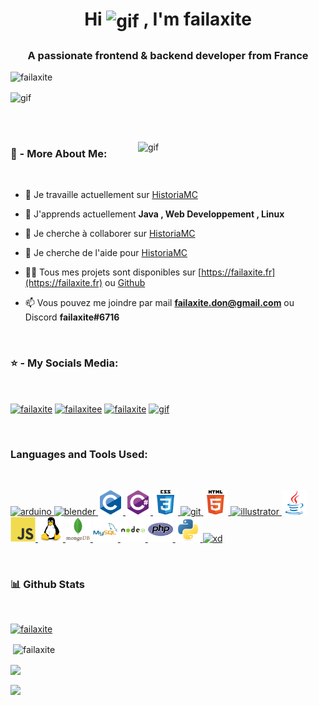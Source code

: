 <h1 align="center"><p>Hi  <img align = "center"  alt = "gif" src="https://user-images.githubusercontent.com/1303154/88677602-1635ba80-d120-11ea-84d8-d263ba5fc3c0.gif"width="30" heigth="30"/> , I'm failaxite</h1></p>
<h3 align="center">A passionate frontend & backend developer from France</h3>

<p align="left"> <img src="https://komarev.com/ghpvc/?username=failaxite&label=Profile%20views&color=0e75b6&style=flat" alt="failaxite" /> </p>



<p><img align = "center"  alt = "gif" src= "https://cdn.discordapp.com/attachments/512761795459416065/1019850113981624320/giphy.gif" width="500" heigth="350"/></p>
<br>
<br>


<p><img align = "right"  alt = "gif" src= "https://raw.githubusercontent.com/rahul-jha98/rahul-jha98/main/techstack.gif" width="300" heigth="300"/></p>

<h3 align="left">🧐 - More About Me:</h3>
<br>

- 🔭 Je travaille actuellement sur [HistoriaMC](https://discord.historiamc.fr)

- 🌱 J'apprends actuellement **Java , Web Developpement , Linux**

- 👯 Je cherche à collaborer sur [HistoriaMC](https://discord.historiamc.fr)

- 🤝 Je cherche de l'aide pour [HistoriaMC](https://discord.historiamc.fr)

- 👨‍💻 Tous mes projets sont disponibles sur [https://failaxite.fr](https://failaxite.fr) ou [Github](https://github.com/failaxite)

- 📫 Vous pouvez me joindre par mail **failaxite.don@gmail.com** ou Discord **failaxite#6716**

<br>

<h3 align="left">⭐ - My Socials Media:</h3>
<br>

<a href="https://twitter.com/failaxite" target="blank"><img align="center" src="https://cliply.co/wp-content/uploads/2021/09/CLIPLY_372109260_TWITTER_LOGO_400.gif" alt="failaxite" height="60" width="60" /></a>
<a href="https://instagram.com/failaxitee" target="blank"><img align="center" src="https://cliply.co/wp-content/uploads/2019/07/371907300_INSTAGRAM_ICON_400px.gif" alt="failaxitee" height="80" width="80" /></a>
<a href="https://www.youtube.com/c/failaxite" target="blank"><img align="center" src="https://cliply.co/wp-content/uploads/2019/07/371907120_YOUTUBE_ICON_400px.gif" alt="failaxite" height="80" width="80" /></a>
<a href="https://discord.gg/https://discord.gg/s4byxSRJYM" target="blank"><img align="center" alt="gif" src="https://cliply.co/wp-content/uploads/2021/08/372108630_DISCORD_LOGO_400.gif" alt="https://discord.gg/s4byxSRJYM" height="50" width="50" /></a>
</p>
<br>
<h3 align="left">Languages and Tools Used:</h3>
<br>
<p align="left"> <a href="https://www.arduino.cc/" target="_blank" rel="noreferrer"> <img src="https://cdn.worldvectorlogo.com/logos/arduino-1.svg" alt="arduino" width="40" height="40"/> </a> <a href="https://www.blender.org/" target="_blank" rel="noreferrer"> <img src="https://download.blender.org/branding/community/blender_community_badge_white.svg" alt="blender" width="40" height="40"/> </a> <a href="https://www.cprogramming.com/" target="_blank" rel="noreferrer"> <img src="https://raw.githubusercontent.com/devicons/devicon/master/icons/c/c-original.svg" alt="c" width="40" height="40"/> </a> <a href="https://www.w3schools.com/cs/" target="_blank" rel="noreferrer"> <img src="https://raw.githubusercontent.com/devicons/devicon/master/icons/csharp/csharp-original.svg" alt="csharp" width="40" height="40"/> </a> <a href="https://www.w3schools.com/css/" target="_blank" rel="noreferrer"> <img src="https://raw.githubusercontent.com/devicons/devicon/master/icons/css3/css3-original-wordmark.svg" alt="css3" width="40" height="40"/> </a> <a href="https://git-scm.com/" target="_blank" rel="noreferrer"> <img src="https://www.vectorlogo.zone/logos/git-scm/git-scm-icon.svg" alt="git" width="40" height="40"/> </a> <a href="https://www.w3.org/html/" target="_blank" rel="noreferrer"> <img src="https://raw.githubusercontent.com/devicons/devicon/master/icons/html5/html5-original-wordmark.svg" alt="html5" width="40" height="40"/> </a> <a href="https://www.adobe.com/in/products/illustrator.html" target="_blank" rel="noreferrer"> <img src="https://www.vectorlogo.zone/logos/adobe_illustrator/adobe_illustrator-icon.svg" alt="illustrator" width="40" height="40"/> </a> <a href="https://www.java.com" target="_blank" rel="noreferrer"> <img src="https://raw.githubusercontent.com/devicons/devicon/master/icons/java/java-original.svg" alt="java" width="40" height="40"/> </a> <a href="https://developer.mozilla.org/en-US/docs/Web/JavaScript" target="_blank" rel="noreferrer"> <img src="https://raw.githubusercontent.com/devicons/devicon/master/icons/javascript/javascript-original.svg" alt="javascript" width="40" height="40"/> </a> <a href="https://www.linux.org/" target="_blank" rel="noreferrer"> <img src="https://raw.githubusercontent.com/devicons/devicon/master/icons/linux/linux-original.svg" alt="linux" width="40" height="40"/> </a> <a href="https://www.mongodb.com/" target="_blank" rel="noreferrer"> <img src="https://raw.githubusercontent.com/devicons/devicon/master/icons/mongodb/mongodb-original-wordmark.svg" alt="mongodb" width="40" height="40"/> </a> <a href="https://www.mysql.com/" target="_blank" rel="noreferrer"> <img src="https://raw.githubusercontent.com/devicons/devicon/master/icons/mysql/mysql-original-wordmark.svg" alt="mysql" width="40" height="40"/> </a> <a href="https://nodejs.org" target="_blank" rel="noreferrer"> <img src="https://raw.githubusercontent.com/devicons/devicon/master/icons/nodejs/nodejs-original-wordmark.svg" alt="nodejs" width="40" height="40"/> </a> <a href="https://www.php.net" target="_blank" rel="noreferrer"> <img src="https://raw.githubusercontent.com/devicons/devicon/master/icons/php/php-original.svg" alt="php" width="40" height="40"/> </a> <a href="https://www.python.org" target="_blank" rel="noreferrer"> <img src="https://raw.githubusercontent.com/devicons/devicon/master/icons/python/python-original.svg" alt="python" width="40" height="40"/> </a> <a href="https://www.adobe.com/products/xd.html" target="_blank" rel="noreferrer"> <img src="https://cdn.worldvectorlogo.com/logos/adobe-xd.svg" alt="xd" width="40" height="40"/> </a> </p>
<br>

<h3>📊 Github Stats</h3>
<br>

<p align="left"> <a href="https://github.com/ryo-ma/github-profile-trophy"><img src="https://github-profile-trophy.vercel.app/?username=failaxite" alt="failaxite" /></a> </p>

<p>&nbsp;<img align="center" src="https://github-readme-stats.vercel.app/api?username=failaxite&show_icons=true&locale=en" alt="failaxite" /></p>
<p><img align="center" src= "https://github-readme-stats.vercel.app/api?username=failaxite&show_icons=true&theme=tokyonight"/><p>
<p><img align="center" src= "https://github-readme-stats.vercel.app/api/top-langs/?username=failaxite&show_icons=true&theme=tokyonight"/><p>
